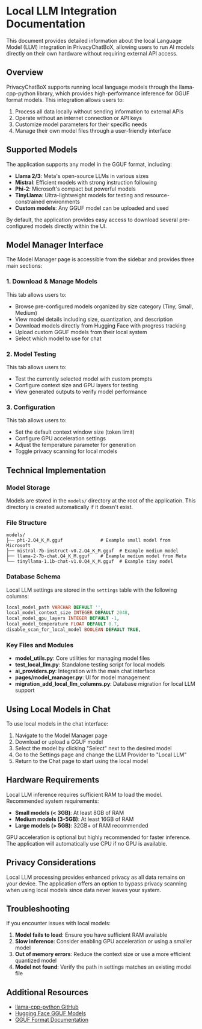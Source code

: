# Local LLM Integration Documentation

This document provides detailed information about the local Language Model (LLM) integration in PrivacyChatBoX, allowing users to run AI models directly on their own hardware without requiring external API access.

## Overview

PrivacyChatBoX supports running local language models through the llama-cpp-python library, which provides high-performance inference for GGUF format models. This integration allows users to:

1. Process all data locally without sending information to external APIs
2. Operate without an internet connection or API keys
3. Customize model parameters for their specific needs
4. Manage their own model files through a user-friendly interface

## Supported Models

The application supports any model in the GGUF format, including:

- **Llama 2/3**: Meta's open-source LLMs in various sizes
- **Mistral**: Efficient models with strong instruction following
- **Phi-2**: Microsoft's compact but powerful models
- **TinyLlama**: Ultra-lightweight models for testing and resource-constrained environments
- **Custom models**: Any GGUF model can be uploaded and used

By default, the application provides easy access to download several pre-configured models directly within the UI.

## Model Manager Interface

The Model Manager page is accessible from the sidebar and provides three main sections:

### 1. Download & Manage Models

This tab allows users to:
- Browse pre-configured models organized by size category (Tiny, Small, Medium)
- View model details including size, quantization, and description
- Download models directly from Hugging Face with progress tracking
- Upload custom GGUF models from their local system
- Select which model to use for chat

### 2. Model Testing

This tab allows users to:
- Test the currently selected model with custom prompts
- Configure context size and GPU layers for testing
- View generated outputs to verify model performance

### 3. Configuration

This tab allows users to:
- Set the default context window size (token limit)
- Configure GPU acceleration settings
- Adjust the temperature parameter for generation
- Toggle privacy scanning for local models

## Technical Implementation

### Model Storage

Models are stored in the `models/` directory at the root of the application. This directory is created automatically if it doesn't exist.

### File Structure

```
models/
├── phi-2.Q4_K_M.gguf              # Example small model from Microsoft
├── mistral-7b-instruct-v0.2.Q4_K_M.gguf  # Example medium model
├── llama-2-7b-chat.Q4_K_M.gguf    # Example medium model from Meta
└── tinyllama-1.1b-chat-v1.0.Q4_K_M.gguf  # Example tiny model
```

### Database Schema

Local LLM settings are stored in the `settings` table with the following columns:

```sql
local_model_path VARCHAR DEFAULT '',
local_model_context_size INTEGER DEFAULT 2048,
local_model_gpu_layers INTEGER DEFAULT -1,
local_model_temperature FLOAT DEFAULT 0.7,
disable_scan_for_local_model BOOLEAN DEFAULT TRUE,
```

### Key Files and Modules

- **model_utils.py**: Core utilities for managing model files
- **test_local_llm.py**: Standalone testing script for local models 
- **ai_providers.py**: Integration with the main chat interface
- **pages/model_manager.py**: UI for model management
- **migration_add_local_llm_columns.py**: Database migration for local LLM support

## Using Local Models in Chat

To use local models in the chat interface:

1. Navigate to the Model Manager page
2. Download or upload a GGUF model
3. Select the model by clicking "Select" next to the desired model
4. Go to the Settings page and change the LLM Provider to "Local LLM"
5. Return to the Chat page to start using the local model

## Hardware Requirements

Local LLM inference requires sufficient RAM to load the model. Recommended system requirements:

- **Small models (< 3GB)**: At least 8GB of RAM
- **Medium models (3-5GB)**: At least 16GB of RAM
- **Large models (> 5GB)**: 32GB+ of RAM recommended

GPU acceleration is optional but highly recommended for faster inference. The application will automatically use CPU if no GPU is available.

## Privacy Considerations

Local LLM processing provides enhanced privacy as all data remains on your device. The application offers an option to bypass privacy scanning when using local models since data never leaves your system.

## Troubleshooting

If you encounter issues with local models:

1. **Model fails to load**: Ensure you have sufficient RAM available
2. **Slow inference**: Consider enabling GPU acceleration or using a smaller model
3. **Out of memory errors**: Reduce the context size or use a more efficient quantized model
4. **Model not found**: Verify the path in settings matches an existing model file

## Additional Resources

- [llama-cpp-python GitHub](https://github.com/abetlen/llama-cpp-python)
- [Hugging Face GGUF Models](https://huggingface.co/models?sort=trending&search=gguf)
- [GGUF Format Documentation](https://github.com/ggerganov/ggml/blob/master/docs/gguf.md)